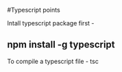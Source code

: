 #Typescript points

Intall typescript package first - 
## npm install -g typescript

To compile a typescript file - tsc <filename>